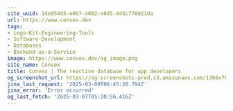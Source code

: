 ```yaml
---
site_uuid: 1de954d5-e9b7-4092-a8d5-445c778021da
url: https://www.convex.dev
tags:
- Lego-Kit-Engineering-Tools
- Software-Development
- Databases
- Backend-as-a-Service
image: https://www.convex.dev/og_image.png
site_name: Convex
title: Convex | The reactive database for app developers
og_screenshot_url: https://og-screenshots-prod.s3.amazonaws.com/1366x768/80/false/ddc1c63c17b11fbe11420a84af89f42c6bd9678fe41dc10c6d93f6a8294fd243.jpeg
jina_last_request: '2025-03-09T06:45:20.794Z'
jina_error: 'Error occurred'
og_last_fetch: '2025-03-07T05:20:56.416Z'
---
```


